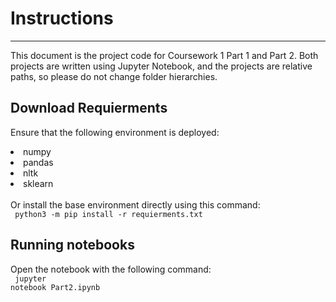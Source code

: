 # Instructions
<hr>

This document is the project code for Coursework 1 Part 1 and Part 2. Both projects are written using Jupyter Notebook, and the projects are relative paths, so please do not change folder hierarchies.

## Download Requierments

Ensure that the following environment is deployed:</br>
<li>numpy</li>
<li>pandas </li>
<li>nltk </li>
<li>sklearn</li></br>
Or install the base environment directly using this command:</br>
<code> python3 -m pip install -r requierments.txt </code>

## Running notebooks

Open the notebook with the following command:</br>
<code> jupyter notebook Part2.ipynb </code>
